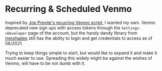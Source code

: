 # Recurring & Scheduled Venmo

Inspired by [Joe Previte's recurring Venmo script](https://joeprevite.com/send-automatic-recurring-payments-on-venmo), I wanted my own.
Venmo deprecated new sign ups with access tokens through the `Settings->Developer` page of the account, but the handy dandy library from [mmohades](https://github.com/mmohades/Venmo) still has the ability to login and get credentials to access as of 06/2021.

Trying to keep things simple to start, but would like to expand it and make it much easier to use. Spreading this widely might be against the wishes of Venmo, will have to be not dumb with it.
